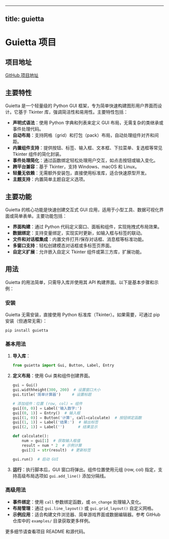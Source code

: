 
---
title: guietta
---

# Guietta 项目

## 项目地址
[GitHub 项目地址](https://github.com/alfiopuglisi/guietta)

## 主要特性
Guietta 是一个轻量级的 Python GUI 框架，专为简单快速构建图形用户界面而设计。它基于 Tkinter 库，强调简洁性和易用性。主要特性包括：
- **声明式语法**：使用 Python 字典和列表来定义 GUI 布局，无需复杂的类继承或事件处理代码。
- **自动布局**：支持网格（grid）和打包（pack）布局，自动处理组件对齐和间距。
- **内置组件支持**：提供按钮、标签、输入框、文本框、下拉菜单、复选框等常见 Tkinter 组件的简化封装。
- **事件处理简化**：通过函数绑定轻松处理用户交互，如点击按钮或输入变化。
- **跨平台兼容**：基于 Tkinter，支持 Windows、macOS 和 Linux。
- **轻量无依赖**：无需额外安装包，直接使用标准库，适合快速原型开发。
- **主题支持**：内置简单主题自定义选项。

## 主要功能
Guietta 的核心功能是快速创建交互式 GUI 应用，适用于小型工具、数据可视化界面或简单表单。主要功能包括：
- **界面构建**：通过 Python 代码定义窗口、面板和组件，实现拖拽式布局效果。
- **数据绑定**：支持变量绑定，实现实时更新，如输入框与标签的联动。
- **文件和对话框集成**：内置文件打开/保存对话框、消息框等标准功能。
- **多窗口支持**：轻松创建模态对话框或多标签页界面。
- **自定义扩展**：允许嵌入自定义 Tkinter 组件或第三方库，扩展功能。

## 用法
Guietta 的用法简单，只需导入库并使用其 API 构建界面。以下是基本步骤和示例：

### 安装
Guietta 无需安装，直接使用 Python 标准库（Tkinter）。如果需要，可通过 pip 安装（但通常无需）：
```
pip install guietta
```

### 基本用法
1. **导入库**：
   ```python
   from guietta import Gui, Button, Label, Entry
   ```

2. **定义布局**：使用 Gui 类和组件创建界面。
   ```python
   gui = Gui()
   gui.widthheight(300, 200)  # 设置窗口大小
   gui.title('简单计算器')     # 设置标题

   # 添加组件：位置 (row, col) = 组件
   gui[(0, 0)] = Label('输入数字:')
   gui[(0, 1)] = Entry()  # 输入框
   gui[(1, 0)] = Button('计算', call=calculate)  # 按钮绑定函数
   gui[(1, 1)] = Label('结果:')  # 输出标签
   gui[(2, 1)] = Label('')      # 结果显示

   def calculate():
       num = gui[1]  # 获取输入框值
       result = num * 2  # 示例计算
       gui[3] = str(result)  # 更新标签

   gui.run()  # 启动 GUI
   ```

3. **运行**：执行脚本后，GUI 窗口将弹出。组件位置使用元组 (row, col) 指定，支持高级布局选项如 `gui.add_line()` 添加分隔线。

### 高级用法
- **事件绑定**：使用 `call` 参数绑定函数，或 `on_change` 处理输入变化。
- **布局管理**：通过 `gui.line_layout()` 或 `gui.grid_layout()` 自定义网格。
- **示例应用**：适合构建文件浏览器、简单游戏界面或数据编辑器。参考 GitHub 仓库中的 `examples/` 目录获取更多样例。

更多细节请查看项目 README 和源代码。